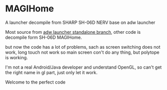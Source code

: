 MAGIHome
========

A launcher decompile from SHARP SH-06D NERV base on adw launcher

Most source from [adw launcher standalone branch](https://github.com/AnderWeb/android_packages_apps_Launcher/tree/standalone), other code is decompile form SH-06D MAGIHome.

but now the code has a lot of problems, sach as screen switching does not work, long touch not work so main screen con't do any thing, but polytope is working.

I'm not a real Android/Java developer and understand OpenGL, so can't get the right name in gl part, just only let it work.

Welcome to the perfect code
